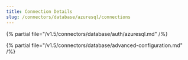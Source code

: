 ```yaml
---
title: Connection Details
slug: /connectors/database/azuresql/connections
---
```


{% partial file="/v1.5/connectors/database/auth/azuresql.md" /%}

{% partial file="/v1.5/connectors/database/advanced-configuration.md" /%}